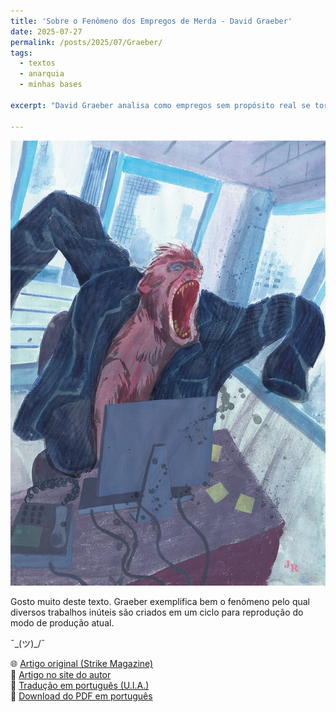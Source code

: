 ```yaml
---
title: 'Sobre o Fenômeno dos Empregos de Merda - David Graeber'
date: 2025-07-27
permalink: /posts/2025/07/Graeber/
tags:
  - textos
  - anarquia
  - minhas bases

excerpt: "David Graeber analisa como empregos sem propósito real se tornaram parte essencial da reprodução do sistema econômico atual."

---
```


![Capa do texto de David Graeber](/assets/images/bullshitjobs.jpg)

Gosto muito deste texto. Graeber exemplifica bem o fenômeno pelo qual diversos trabalhos inúteis são criados em um ciclo para reprodução do modo de produção atual.


¯\_(ツ)_/¯


🌐 [Artigo original (Strike Magazine)](https://strikemag.org/bullshit-jobs/)  
🔗 [Artigo no site do autor](https://davidgraeber.org/articles/on-the-phenomenon-of-bullshit-jobs-a-work-rant/)  
📘 [Tradução em português (U.I.A.)](https://umaincertaantropologia.org/2014/01/15/david-graeber-sobre-o-fenomeno-dos-empregos-de-merda/)  
📄 [Download do PDF em português](/assets/pdfs/graeber_empregos_de_merda.pdf.pdf)